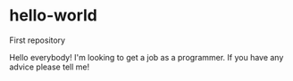 # hello-world
First repository

Hello everybody! I'm looking to get a job as a programmer. If you have any advice please tell me!
